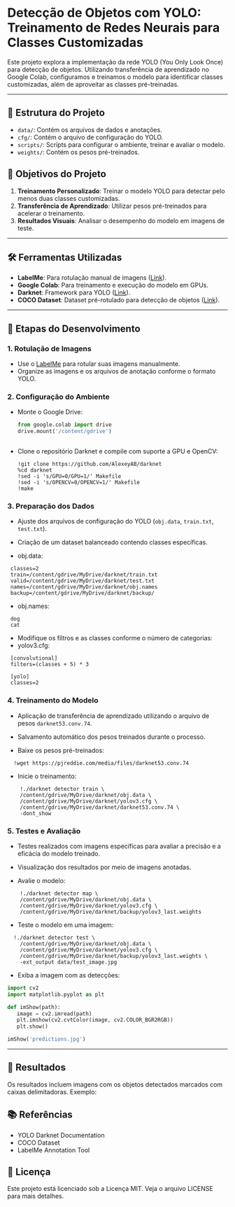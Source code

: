 # Detecção de Objetos com YOLO: Treinamento de Redes Neurais para Classes Customizadas

Este projeto explora a implementação da rede YOLO (You Only Look Once) para detecção de objetos. Utilizando transferência de aprendizado no Google Colab, configuramos e treinamos o modelo para identificar classes customizadas, além de aproveitar as classes pré-treinadas.

---
## 📂 Estrutura do Projeto
- `data/`: Contém os arquivos de dados e anotações.
- `cfg/`: Contém o arquivo de configuração do YOLO.
- `scripts/`: Scripts para configurar o ambiente, treinar e avaliar o modelo.
- `weights/`: Contém os pesos pré-treinados.
  
## 🎯 Objetivos do Projeto
1. **Treinamento Personalizado**: Treinar o modelo YOLO para detectar pelo menos duas classes customizadas.
2. **Transferência de Aprendizado**: Utilizar pesos pré-treinados para acelerar o treinamento.
3. **Resultados Visuais**: Analisar o desempenho do modelo em imagens de teste.
---

## 🛠️ Ferramentas Utilizadas
- **LabelMe**: Para rotulação manual de imagens ([Link](http://labelme.csail.mit.edu/Release3.0/)).
- **Google Colab**: Para treinamento e execução do modelo em GPUs.
- **Darknet**: Framework para YOLO ([Link](https://pjreddie.com/darknet/yolo/)).
- **COCO Dataset**: Dataset pré-rotulado para detecção de objetos ([Link](https://cocodataset.org/#home)).
---

## 🚀 Etapas do Desenvolvimento
### 1. Rotulação de Imagens
- Use o [LabelMe](http://labelme.csail.mit.edu/Release3.0/) para rotular suas imagens manualmente.
- Organize as imagens e os arquivos de anotação conforme o formato YOLO.

### 2. Configuração do Ambiente
- Monte o Google Drive:
  ```python
  from google.colab import drive
  drive.mount('/content/gdrive')
 
- Clone o repositório Darknet e compile com suporte a GPU e OpenCV:
  ```
  !git clone https://github.com/AlexeyAB/darknet
  %cd darknet
  !sed -i 's/GPU=0/GPU=1/' Makefile
  !sed -i 's/OPENCV=0/OPENCV=1/' Makefile
  !make
### 3. Preparação dos Dados
- Ajuste dos arquivos de configuração do YOLO (`obj.data`, `train.txt`, `test.txt`).
- Criação de um dataset balanceado contendo classes específicas.

- obj.data:
 ```
  classes=2
  train=/content/gdrive/MyDrive/darknet/train.txt
  valid=/content/gdrive/MyDrive/darknet/test.txt
  names=/content/gdrive/MyDrive/darknet/obj.names
  backup=/content/gdrive/MyDrive/darknet/backup/
 ```
- obj.names:
 ```
  dog
  cat
 ```
- Modifique os filtros e as classes conforme o número de categorias:
- yolov3.cfg:
 ```
  [convolutional]
  filters=(classes + 5) * 3
  
  [yolo]
  classes=2
 ```

### 4. Treinamento do Modelo
- Aplicação de transferência de aprendizado utilizando o arquivo de pesos `darknet53.conv.74`.
- Salvamento automático dos pesos treinados durante o processo.

- Baixe os pesos pré-treinados:
```
  !wget https://pjreddie.com/media/files/darknet53.conv.74
 ```
- Inicie o treinamento:
```
    !./darknet detector train \
    /content/gdrive/MyDrive/darknet/obj.data \
    /content/gdrive/MyDrive/darknet/yolov3.cfg \
    /content/gdrive/MyDrive/darknet/darknet53.conv.74 \
    -dont_show
 ```

### 5. Testes e Avaliação
- Testes realizados com imagens específicas para avaliar a precisão e a eficácia do modelo treinado.
- Visualização dos resultados por meio de imagens anotadas.

- Avalie o modelo:
```
    !./darknet detector map \
    /content/gdrive/MyDrive/darknet/obj.data \
    /content/gdrive/MyDrive/darknet/yolov3.cfg \
    /content/gdrive/MyDrive/darknet/backup/yolov3_last.weights
 ```
- Teste o modelo em uma imagem:
```
  !./darknet detector test \
    /content/gdrive/MyDrive/darknet/obj.data \
    /content/gdrive/MyDrive/darknet/yolov3.cfg \
    /content/gdrive/MyDrive/darknet/backup/yolov3_last.weights \
    -ext_output data/test_image.jpg
 ```
- Exiba a imagem com as detecções:
 ``` python 
import cv2
import matplotlib.pyplot as plt

def imShow(path):
    image = cv2.imread(path)
    plt.imshow(cv2.cvtColor(image, cv2.COLOR_BGR2RGB))
    plt.show()

imShow('predictions.jpg')
 ```

---

## 🔎 Resultados
Os resultados incluem imagens com os objetos detectados marcados com caixas delimitadoras. Exemplo:

## 📚 Referências
- YOLO Darknet Documentation
- COCO Dataset
- LabelMe Annotation Tool

## 📝 Licença
Este projeto está licenciado sob a Licença MIT. Veja o arquivo LICENSE para mais detalhes.
